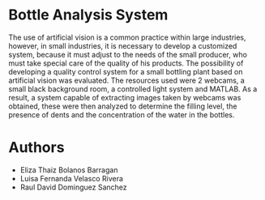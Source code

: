 # Bottle Analysis System
The use of artificial vision is a common practice within large industries, however, in small industries, it is necessary to develop a customized system, because it must adjust to the needs of the small producer, who must take special care of the quality of his products. The possibility of developing a quality control system for a small bottling plant based on artificial vision was evaluated. The resources used were 2 webcams, a small black background room, a controlled light system and MATLAB. As a result, a system capable of extracting images taken by webcams was obtained, these were then analyzed to determine the filling level, the presence of dents and the concentration of the water in the bottles.

# Authors
* Eliza Thaiz Bolanos Barragan
* Luisa Fernanda Velasco Rivera
* Raul David Dominguez Sanchez
